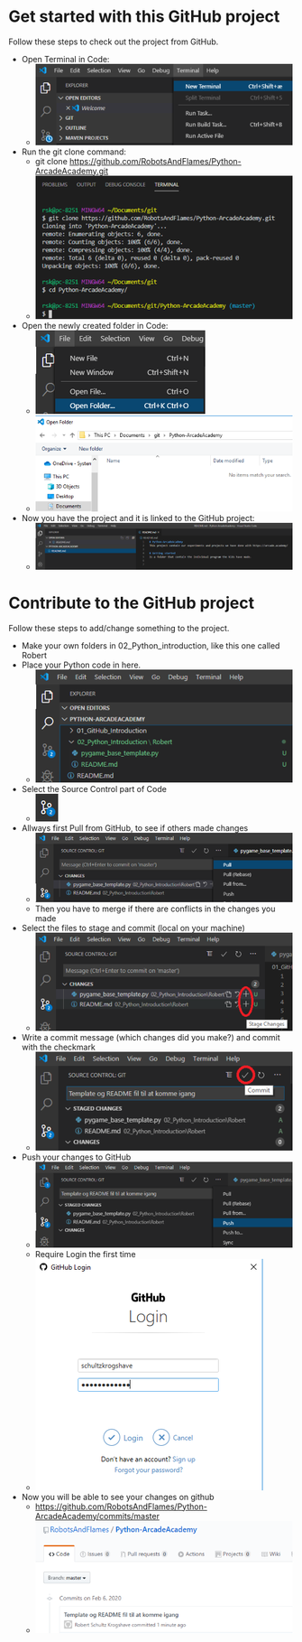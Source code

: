 # Get started with this GitHub project

Follow these steps to check out the project from GitHub.

* Open Terminal in Code:
  * ![Open terminal in Code](images/Code_1.png)
* Run the git clone command:
  * git clone https://github.com/RobotsAndFlames/Python-ArcadeAcademy.git
  * ![git clone command](images/Code_2.png)
* Open the newly created folder in Code:
  * ![Open folder](images/Code_3.png)
  * ![Locate the new folder](images/Code_4.png)
* Now you have the project and it is linked to the GitHub project:
  * ![You are ready](images/Code_5.png)

# Contribute to the GitHub project

Follow these steps to add/change something to the project.

* Make your own folders in 02_Python_introduction, like this one called Robert
* Place your Python code in here.
  * ![GitHub Login](images/Code_6.png)
* Select the Source Control part of Code
  * ![Source Control](images/Code_7.png)
* Allways first Pull from GitHub, to see if others made changes
  * ![Pull before commit and push](images/Code_8.png)
  * Then you have to merge if there are conflicts in the changes you made
* Select the files to stage and commit (local on your machine)
  * ![Stage files for commit](images/Code_9.png)
* Write a commit message (which changes did you make?) and commit with the checkmark
  * ![Commit message](images/Code_10.png)
* Push your changes to GitHub
  * ![Push change](images/Code_11.png)
  * Require Login the first time
  * ![GitHub Login](images/Code_12.png)
* Now you will be able to see your changes on github
  * https://github.com/RobotsAndFlames/Python-ArcadeAcademy/commits/master
  * ![GitHub Login](images/Code_13.png)